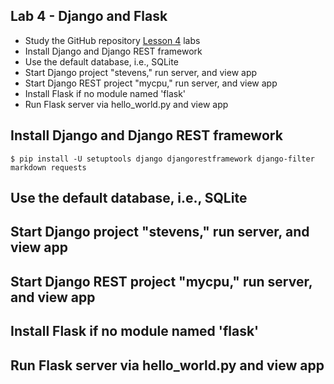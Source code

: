## Lab 4 - Django and Flask
- Study the GitHub repository [Lesson 4](https://github.com/jli198/cpe322/tree/main/lab4) labs
- Install Django and Django REST framework
- Use the default database, i.e., SQLite
- Start Django project "stevens," run server, and view app 
- Start Django REST project "mycpu," run server, and view app
- Install Flask if no module named 'flask'
- Run Flask server via hello_world.py and view app

## Install Django and Django REST framework
```
$ pip install -U setuptools django djangorestframework django-filter markdown requests
```
## Use the default database, i.e., SQLite

## Start Django project "stevens," run server, and view app 

## Start Django REST project "mycpu," run server, and view app

## Install Flask if no module named 'flask'

## Run Flask server via hello_world.py and view app
